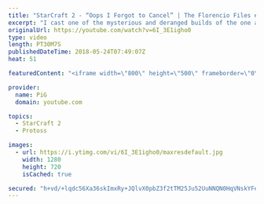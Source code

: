 ```yaml
---
title: "StarCraft 2 - “Oops I Forgot to Cancel” | The Florencio Files #8"
excerpt: "I cast one of the mysterious and deranged builds of the one and only Florencio, the dude that invented the proxy nexus recall rush  -- Watch live at https://www.twitch.tv/x5_pig"
originalUrl: https://youtube.com/watch?v=6I_3E1igho0
type: video
length: PT30M7S
publishedDateTime: 2018-05-24T07:49:07Z
heat: 51

featuredContent: "<iframe width=\"800\" height=\"500\" frameborder=\"0\" src=\"https://www.youtube.com/embed/6I_3E1igho0\" allow=\"accelerometer; autoplay; encrypted-media; gyroscope; picture-in-picture\" allowfullscreen></iframe>"

provider:
  name: PiG
  domain: youtube.com

topics:
  - StarCraft 2
  - Protoss

images:
  - url: https://i.ytimg.com/vi/6I_3E1igho0/maxresdefault.jpg
    width: 1280
    height: 720
    isCached: true

secured: "h+vd/+lqdc56Xa36skImxRy+JQlvX0pbZ3f2tTM25Ju52UuNNQN0HqVNskYFetY/v9ocA0F8YHhy348jQhUr54G1MUKSxBSvlGA2lWy5grg7TmoQ66OMlHWAtqtPHkIvInKaxusAvqd1QS/MASXmn8uY8eCM+JHBuEN48qftTVTFh2CfCkNglLeXDUvePkhsZctt/mrbP9plg9VBqdPmg4fEuTi+NnZ9NIHTpYpDEd7uL9rd240iXBKgH9EgdmLy3fVFpyGTvESaluYtHuMTqDzB7eh3XRVzHlA1hX/edJ1bXqryOEGmYe2pyysfGLqGV3vDd8ASTmU9d6fnt1tGV4m2jGp/wMkcjqO49OEaHbBEZeeNnersd2UAIWlQUNg2zykhGmajaUUtyAoWlWjY2GUBBjRbIbZ71IYw6ehibHg=;OMhSipCP31kpB5SiUeXlLg=="
---
```


